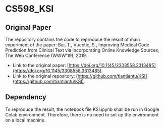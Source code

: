 # CS598_KSI
## Original Paper
The repository contains the code to reproduce the result of main experiment of the paper: Bai, T., Vucetic, S., Improving Medical Code Prediction from Clinical Text via Incorporating Online Knowledge Sources, The Web Conference (WWW'19), 2019.
- Link to the original paper: [https://doi.org/10.1145/3308558.3313485](https://doi.org/10.1145/3308558.3313485).
- Link to the original repository: [https://github.com/tiantiantu/KSI](https://github.com/tiantiantu/KSI).
## Dependency
To reproduce the result, the notebook file KSI.ipynb shall be run in Google Colab environment. Therefore, there is no need to set up the environment on a local machine.
